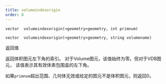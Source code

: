 ```yaml
---
title: volumeindexorigin
order: 8
---
```

`vector  volumeindexorigin(<geometry>geometry, int primnum)`

`vector  volumeindexorigin(<geometry>geometry, string volumename)`

返回值

返回体积图元左下角的索引。
对于Volume图元，该值始终为零。但对于VDB图元，
该值表示其有效体素包围盒的左下角。

如果`primnum`超出范围、几何体无效或给定的图元不是体积图元，则返回0。
